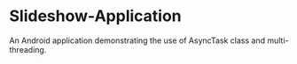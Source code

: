 # Slideshow-Application
An Android application demonstrating the use of AsyncTask class and multi-threading.
